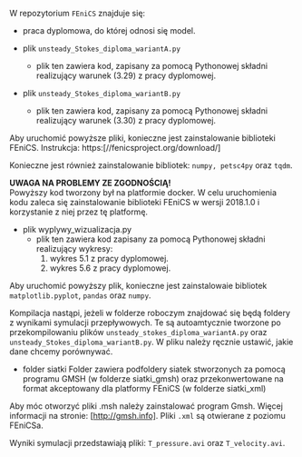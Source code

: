 W repozytorium `FEniCS` znajduje się: 

- praca dyplomowa, do której odnosi się model.

- plik `unsteady_Stokes_diploma_wariantA.py`
    - plik ten zawiera kod, zapisany za pomocą Pythonowej składni realizujący warunek (3.29) z pracy dyplomowej. 
    
- plik `unsteady_Stokes_diploma_wariantB.py`
    - plik ten zawiera kod, zapisany za pomocą Pythonowej składni realizujący warunek (3.30) z pracy dyplomowej. 
    
Aby uruchomić powyższe pliki, konieczne jest zainstalowanie biblioteki FEniCS. Instrukcja: https:[//fenicsproject.org/download/]

Konieczne jest również zainstalowanie bibliotek: `numpy, petsc4py` oraz `tqdm`.

**UWAGA NA PROBLEMY ZE ZGODNOŚCIĄ!**  
Powyższy kod tworzony był na platformie docker. W celu uruchomienia kodu zaleca się zainstalowanie biblioteki FEniCS w wersji 2018.1.0 i korzystanie z niej przez tę platformę.


- plik wyplywy_wizualizacja.py 
    - plik ten zawiera kod zapisany za pomocą Pythonowej składni realizujący wykresy:
        1. wykres 5.1 z pracy dyplomowej. 
        2. wykres 5.6 z pracy dyplomowej. 
    
Aby uruchomić powyższy plik, konieczne jest zainstalowaie bibliotek `matplotlib.pyplot`, `pandas` oraz `numpy`. 

Kompilacja nastąpi, jeżeli w folderze roboczym znajdować się będą foldery z wynikami symulacji przepływowych. Te są autoamtycznie tworzone po przekompilowaniu plików `unsteady_stokes_diploma_wariantA.py` oraz `unsteady_Stokes_diploma_wariantB.py`. W pliku należy ręcznie ustawić, jakie dane chcemy porównywać. 

- folder siatki
Folder zawiera podfoldery siatek stworzonych za pomocą programu GMSH (w folderze siatki_gmsh) oraz przekonwertowane na format akceptowany dla platformy FEniCS (w folderze siatki_xml) 
    
Aby móc otworzyć pliki .msh należy zainstalować program Gmsh. Więcej informacji na stronie: [http://gmsh.info]. Pliki `.xml` są otwierane z poziomu FEniCSa. 

Wyniki symulacji przedstawiają pliki: `T_pressure.avi` oraz `T_velocity.avi`. 
